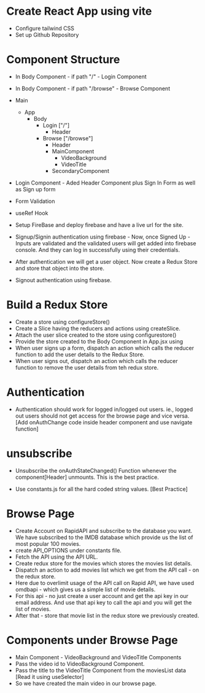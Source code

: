 # Create React App using vite
- Configure tailwind CSS
- Set up Github Repository

# Component Structure 
- In Body Component - if path "/" - Login Component
- In Body Component - if path "/browse" - Browse Component
- Main
  - App
     - Body
        - Login ["/"]
           - Header 
        - Browse ["/browse"]
           - Header
           - MainComponent
             - VideoBackground
             - VideoTitle
           - SecondaryComponent  


- Login Component - Aded Header Component plus Sign In Form as well as Sign up form
- Form Validation
- useRef Hook
- Setup FireBase and deploy firebase and have a live url for the site.
- Signup/Signin authentication using firebase - Now, once Signed Up - Inputs are validated and the validated users will get added into firebase console. And they can log in successfully using their credentials.
- After authentication we will get a user object. Now create a Redux Store and store that object into the store.
- Signout authentication using firebase.

# Build a Redux Store
- Create a store using configureStore()
- Create a Slice having the reducers and actions using createSlice.
- Attach the user slice created to the store using configurestore()
- Provide the store created to the Body Component in App.jsx using <Provider />
- When user signs up a form, dispatch an action which calls the reducer function to add the user details to the Redux Store.
- When user signs out, dispatch an action which calls the reducer function to remove the user details from teh redux store.

# Authentication
- Authentication should work for logged in/logged out users. ie., logged out users should not get access for the browse page and vice versa.[Add onAuthChange code inside header component and use navigate function]

# unsubscribe
- Unsubscribe the onAuthStateChanged() Function whenever the component[Header] unmounts. This is the best practice.

- Use constants.js for all the hard coded string  values. [Best Practice]

# Browse Page
- Create Account on RapidAPI and subscribe to the database you want. We have subscribed to the IMDB database which provide us the list of most popular 100 movies.
- create API_OPTIONS under constants file.
- Fetch the API using the API URL.
- Create redux store for the movies which stores the movies list details.
- Dispatch an action to add movies list which we get from the API call - on the redux store.
- Here due to overlimit usage of the API call on Rapid API, we have used omdbapi - which gives us a simple list of movie details.
- For this api - no just create a user account and get the api key in our email address. And use that api key to call the api and you will get the list of movies.
- After that - store that movie list in the redux store we previously created.

# Components under Browse Page
- Main Component - VideoBackground and VideoTitle Components
- Pass the video id to VideoBackground Component.
- Pass the title to the VideoTitle Component from the moviesList data [Read it using useSelector]
- So we have created the main video in our browse page.